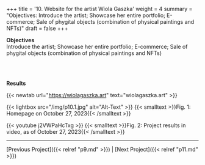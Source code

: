 +++
title = '10. Website for the artist Wiola Gaszka'
weight = 4
summary = "Objectives: Introduce the artist; Showcase her entire portfolio; E-commerce; Sale of phygital objects (combination of physical paintings and NFTs)"
draft = false
+++

**Objectives**  
Introduce the artist; Showcase her entire portfolio; E-commerce; Sale of phygital objects (combination of physical paintings and NFTs)

</br></br>  

**Results**

{{< newtab url="https://wiolagaszka.art" text="wiolagaszka.art" >}}

{{< lightbox src="/img/p10.1.jpg" alt="Alt-Text" >}}
{{< smalltext >}}Fig. 1: Homepage on October 27, 2023{{< /smalltext >}}


{{< youtube j2VWPaHcTxg >}}
{{< smalltext >}}Fig. 2: Project results in video, as of October 27, 2023{{< /smalltext >}}

---

[Previous Project]({{< relref "p9.md" >}}) | [Next Project]({{< relref "p11.md" >}})